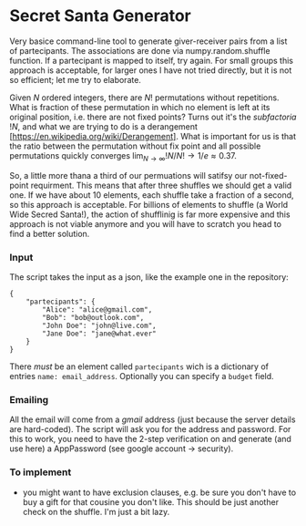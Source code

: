 # Secret Santa Generator

Very basice command-line tool to generate giver-receiver pairs from a list of partecipants. The associations are done via numpy.random.shuffle function. If a partecipant is mapped to itself, try again. For small groups this approach is acceptable, for larger ones I have not tried directly, but it is not so efficient; let me try to elaborate.

Given $N$ ordered integers, there are $N!$ permutations without repetitions. What is fraction of these permutation in which no element is left at its original position, i.e. there are not fixed points? Turns out it's the _subfactoria_ $!N$, and what we are trying to do is a derangement [https://en.wikipedia.org/wiki/Derangement]. What is important for us is that the ratio between the permutation without fix point and all possible permutations quickly converges $\lim_{N\to \infty} !N/N! \to 1/e \approx 0.37$. 

So, a little more thana a third of our permuations will satifsy our not-fixed-point requirment. This means that after three shuffles we should get a valid one. If we have about 10 elements, each shuffle take a fraction of a second, so this approach is acceptable. For billions of elements to shuffle (a World Wide Secred Santa!), the action of shufflinig is far more expensive and this approach is not viable anymore and you will have to scratch you head to find a better solution.


### Input
The script takes the input as a json, like the example one in the repository:
```
{
    "partecipants": {
        "Alice": "alice@gmail.com",
        "Bob": "bob@outlook.com",
        "John Doe": "john@live.com",
        "Jane Doe": "jane@what.ever"
    }
}
```

There *must* be an element called ```partecipants``` wich is a dictionary of entries ```name: email_address```.
Optionally you can specify a ```budget``` field.

### Emailing
All the email will come from a *gmail* address (just because the server details are hard-coded). The script will ask you for the address and password. For this to work, you need to have the 2-step verification on and generate (and use here) a AppPassword (see google account -> security).


### To implement
- you might want to have exclusion clauses, e.g. be sure you don't have to buy a gift for that cousine you don't like. This should be just another check on the shuffle. I'm just a bit lazy.
